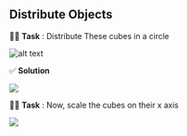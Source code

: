 ##  Distribute Objects

🧑‍💻  **Task** : Distribute These cubes in a circle

![alt text](image-20250626143623647.png)

✅ **Solution**

![](image-20250626143623671.png)




🧑‍💻  **Task** : Now, scale the cubes on their x axis 

![](image-20250626144004973.png)